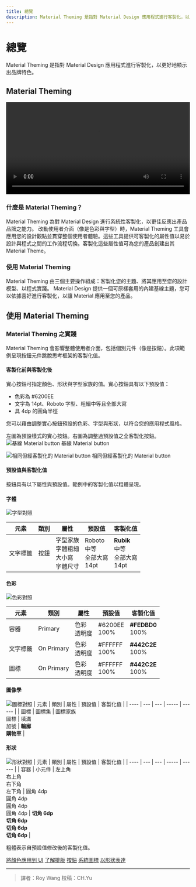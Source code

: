 ```yaml
---
title: 總覽
description: Material Theming 是指對 Material Design 應用程式進行客製化，以更好地顯示出品牌特色。
---
```

<!-- markdownlint-disable MD024 -->
<!-- markdownlint-disable MD025 -->
<!-- markdownlint-disable MD033 -->

# 總覽

Material Theming 是指對 Material Design 應用程式進行客製化，以更好地顯示出品牌特色。

## Material Theming

<video src="https://kstatic.googleusercontent.com/files/778070856667dfa70e5450294dfb25cf15a5502f5bb58da253ee9023aab9a163a31366256985ab922c1a168297c7e471fe15e549267f7994a2aa5815855b95da" width="100%" controls=""></video>

### 什麼是 Material Theming？

Material Theming 為對 Material Design 進行系統性客製化，以更佳反應出產品品牌之能力。
改動使用者介面（像是色彩與字型）時，Material Theming 工具會應用您的設計觀點並貫穿整個使用者體驗。這些工具提供可客製化的屬性值以易於設計與程式之間的工作流程切換。客製化這些屬性值可為您的產品創建出其 Material Theme。

### 使用 Material Theming

Material Theming 由三個主要操作組成：客製化您的主題、將其應用至您的設計模型、以程式實踐。
Material Design 提供一個可原樣套用的內建基線主題，您可以依據喜好進行客製化，以讓 Material 應用至您的產品。

## 使用 Material Theming

### Material Theming 之實踐

Material Theming 會影響整體使用者介面，包括個別元件（像是按鈕）。此項範例呈現按鈕元件跳脫思考框架的客製化值。

#### 客製化前與客製化後

實心按鈕可指定顏色、形狀與字型家族的值。實心按鈕具有以下預設值：

- 色彩為 #6200EE
- 文字為 14pt、Roboto 字型、粗細中等且全部大寫
- 具 4dp 的圓角半徑

您可以藉由調整實心按鈕預設的色彩、字型與形狀，以符合您的應用程式風格。

左圖為預設樣式的實心按鈕。右圖為調整過預設值之全客製化按鈕。
![基線 Material button](https://lh3.googleusercontent.com/YmlQESIV4AHbo2NXNlaUOiu0fxgtCvWCPgESZBLuVUeDDZUHz2vBxhvxyfCcMSiuL_12nGTNiO557jwLWqq15w_Duj5xef8_25RHtw=w1064-v0)
基線 Material button

![相同但經客製化的 Material button](https://lh3.googleusercontent.com/ea6oS5IifBZQHXzh0BCKo4J-0PRbms5za3YPu6sshF4VYvHJgbU52skHL8oUSuRbwY4_OAkRZ-s9dQhtiPeBszw_RJAZeuHgkwYTnSU=w1064-v0)
相同但經客製化的 Material button

#### 預設值與客製化值

按鈕具有以下屬性與預設值。範例中的客製化值以粗體呈現。

#### 字體

![字型對照](https://lh3.googleusercontent.com/eVBeKZt_woP9ouvCo45qaJoVZpVap-IgPSHAIISCTn6hOsIOADTLtIdluUan4ZnCHGd45JzczxXgVfnpSLLCUCbDDUh2Ttpzuect=w1064-v0)

| 元素 | 類別 | 屬性 | 預設值 | 客製化值 |
| ---- | --- | --- | ----- | ------ |
| 文字標籤 | 按鈕 | 字型家族<br/>字體粗細<br/>大小寫<br/>字體尺寸 | Roboto<br/>中等<br/>全部大寫<br/>14pt|**Rubik**<br/>中等<br/>全部大寫<br/>14pt|

#### 色彩

![色彩對照](https://lh3.googleusercontent.com/lK_fRuvrpZ83rmrsm8kRXvVlHrr4OINIIkrS85fiLyIpuRd72F5W4C_omCWzbaqQjoh3jojiZT5ZN-Mirplav5YUfovAmt8Wvr9ngw=w1064-v0)

| 元素 | 類別 | 屬性 | 預設值 | 客製化值 |
| ---- | --- | --- | ----- | ------ |
| 容器 | Primary | 色彩<br/>透明度 | #6200EE<br/>100% | **#FEDBD0**<br/>100% |
| 文字標籤 | On Primary | 色彩<br/>透明度 |#FFFFFF<br/>100% | **#442C2E**<br/>100% |
| 圖標 | On Primary | 色彩<br/>透明度 |#FFFFFF<br/>100% | **#442C2E**<br/>100% |

#### 圖像學

![圖標對照](https://lh3.googleusercontent.com/WC2q5sleMK6QU2DxZaNzYvyn8s8hCWsKfsaUjajMekSd5hnl6fYL9BPuCTZRG35IsKBHq1z7hQFl-fGuUy3jDgdUahcDatmCCmC3=w1064-v0)
| 元素 | 類別 | 屬性 | 預設值 | 客製化值 |
| ---- | --- | --- | ----- | ------ |
| 圖標 | 圖標集 | 圖標家族<br/>圖標 | 填滿<br/>加號 | **輪廓**<br/>**購物車** |

#### 形狀

![形狀對照](https://lh3.googleusercontent.com/yRSKUNAe2ksgA-hUM69CyCKmQwtqcg6jBOyyqgC3MwjV0CSDKtvLvuQBPXw0hXdogCfEyMVSt9T7sPtXg04faYewgLEeV2jUn2CK2g=w1064-v0)
| 元素 | 類別 | 屬性 | 預設值 | 客製化值 |
| ---- | --- | --- | ----- | ------ |
| 容器 | 小元件 | 左上角<br/>右上角<br/>右下角<br/>左下角 | 圓角 4dp<br/>圓角 4dp<br/>圓角 4dp<br/>圓角 4dp | **切角 6dp**<br/>**切角 6dp**<br/>**切角 6dp**<br/>**切角 6dp**  |

粗體表示自預設值修改後的客製化值。

[將顏色應用到 UI](https://hackmd.io/@8woaIZfRTNCpizQDzc-Cug/SJax1M-qD/https%3A%2F%2Fhackmd.io%2Fi7n6DNL6RguddY0RqHpwlg?fbclid=IwAR3yYvqjf64tL50FBIf6FAxEBbbbxFYkWmvfYmjRtpxbY3Vpj51b67rExTM)
[了解排版](https://hackmd.io/@8woaIZfRTNCpizQDzc-Cug/SJax1M-qD/https%3A%2F%2Fhackmd.io%2FTlSoxk64Sqa9gVLEtevE0Q?fbclid=IwAR3yYvqjf64tL50FBIf6FAxEBbbbxFYkWmvfYmjRtpxbY3Vpj51b67rExTM)
[按鈕](https://material.io/components/buttons)
[系統圖標](https://hackmd.io/@8woaIZfRTNCpizQDzc-Cug/SJax1M-qD/https%3A%2F%2Fhackmd.io%2Fz5l_fMKpQaGx-UlM3wdQRQ?fbclid=IwAR3yYvqjf64tL50FBIf6FAxEBbbbxFYkWmvfYmjRtpxbY3Vpj51b67rExTM)
[以形狀表達](https://hackmd.io/@8woaIZfRTNCpizQDzc-Cug/SJax1M-qD/https%3A%2F%2Fhackmd.io%2F9IvipY6fQmmuNCrcnmnqUg?fbclid=IwAR3yYvqjf64tL50FBIf6FAxEBbbbxFYkWmvfYmjRtpxbY3Vpj51b67rExTM)

---

> 譯者：Roy Wang
> 校稿：CH.Yu
